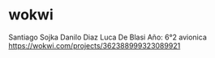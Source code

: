# wokwi
Santiago Sojka
Danilo Diaz
Luca De Blasi
Año: 6°2 avionica
https://wokwi.com/projects/362388999323089921
